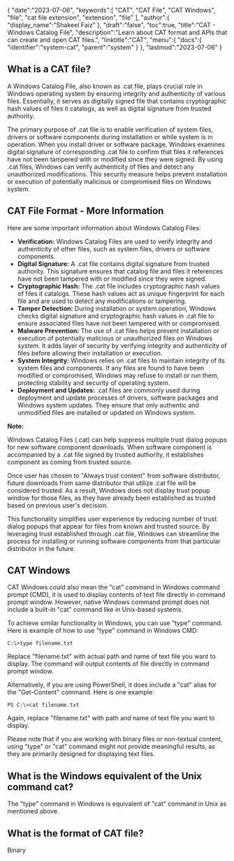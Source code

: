 {
   "date":"2023-07-06",
   "keywords":[
      "CAT",
      "CAT File",
      "CAT Windows",
      "file",
      "cat file extension",
      "extension",
      "file"
   ],
   "author":{
      "display_name":"Shakeel Faiz"
   },
   "draft":"false",
   "toc":true,
   "title":"CAT - Windows Catalog File",
   "description":"Learn about CAT format and APIs that can create and open CAT files.",
   "linktitle":"CAT",
   "menu":{
      "docs":{
         "identifier":"system-cat",
         "parent":"system"
      }
   },
   "lastmod":"2023-07-06"
}

## What is a CAT file?

A Windows Catalog File, also known as .cat file, plays crucial role in Windows operating system by ensuring integrity and authenticity of various files. Essentially, it serves as digitally signed file that contains cryptographic hash values of files it catalogs, as well as digital signature from trusted authority.

The primary purpose of .cat file is to enable verification of system files, drivers or software components during installation or while system is in operation. When you install driver or software package, Windows examines digital signature of corresponding .cat file to confirm that files it references have not been tampered with or modified since they were signed. By using .cat files, Windows can verify authenticity of files and detect any unauthorized modifications. This security measure helps prevent installation or execution of potentially malicious or compromised files on Windows system.

## CAT File Format - More Information

Here are some important information about Windows Catalog Files:

- **Verification:** Windows Catalog Files are used to verify integrity and authenticity of other files, such as system files, drivers or software components.
- **Digital Signature:** A .cat file contains digital signature from trusted authority. This signature ensures that catalog file and files it references have not been tampered with or modified since they were signed.
- **Cryptographic Hash:** The .cat file includes cryptographic hash values of files it catalogs. These hash values act as unique fingerprint for each file and are used to detect any modifications or tampering.
- **Tamper Detection:** During installation or system operation, Windows checks digital signature and cryptographic hash values in .cat file to ensure associated files have not been tampered with or compromised.
- **Malware Prevention:** The use of .cat files helps prevent installation or execution of potentially malicious or unauthorized files on Windows system. It adds layer of security by verifying integrity and authenticity of files before allowing their installation or execution.
- **System Integrity:** Windows relies on .cat files to maintain integrity of its system files and components. If any files are found to have been modified or compromised, Windows may refuse to install or run them, protecting stability and security of operating system.
- **Deployment and Updates:** .cat files are commonly used during deployment and update processes of drivers, software packages and Windows system updates. They ensure that only authentic and unmodified files are installed or updated on Windows system.

**Note:**

Windows Catalog Files (.cat) can help suppress multiple trust dialog popups for new software component downloads. When software component is accompanied by a .cat file signed by trusted authority, it establishes component as coming from trusted source.

Once user has chosen to "Always trust content" from software distributor, future downloads from same distributor that utilize .cat file will be considered trusted. As a result, Windows does not display trust popup window for those files, as they have already been established as trusted based on previous user's decision.

This functionality simplifies user experience by reducing number of trust dialog popups that appear for files from known and trusted source. By leveraging trust established through .cat file, Windows can streamline the process for installing or running software components from that particular distributor in the future.

## CAT Windows

CAT Windows could also mean the "cat" command in Windows command prompt (CMD), it is used to display contents of text file directly in command prompt window. However, native Windows command prompt does not include a built-in "cat" command like in Unix-based systems.

To achieve similar functionality in Windows, you can use "type" command. Here is example of how to use "type" command in Windows CMD:

```
C:\>type filename.txt
```

Replace "filename.txt" with actual path and name of text file you want to display. The command will output contents of file directly in command prompt window.

Alternatively, if you are using PowerShell, it does include a "cat" alias for the "Get-Content" command. Here is one example:

```
PS C:\>cat filename.txt
```

Again, replace "filename.txt" with path and name of text file you want to display.

Please note that if you are working with binary files or non-textual content, using "type" or "cat" command might not provide meaningful results, as they are primarily designed for displaying text files.

## What is the Windows equivalent of the Unix command cat?

The "type" command in Windows is equivalent of "cat" command in Unix as mentioned above.

## What is the format of CAT file?

Binary


